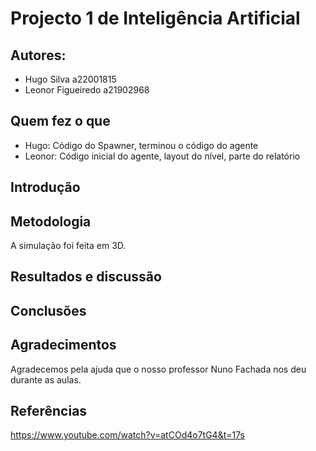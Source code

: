 # Projecto 1 de Inteligência Artificial

## Autores:
- Hugo Silva a22001815
- Leonor Figueiredo a21902968

## Quem fez o que
- Hugo: Código do Spawner, terminou o código do agente
- Leonor: Código inicial do agente, layout do nível, parte do relatório

## Introdução

## Metodologia
A simulação foi feita em 3D.

## Resultados e discussão

## Conclusões

## Agradecimentos
Agradecemos pela ajuda que o nosso professor Nuno Fachada nos deu durante as aulas.

## Referências
https://www.youtube.com/watch?v=atCOd4o7tG4&t=17s
